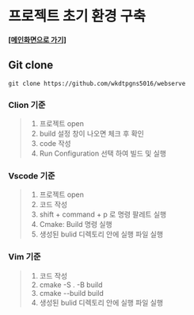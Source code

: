 # **프로젝트 초기 환경 구축**

**[[메인화면으로 가기]](https://github.com/wkdtpgns5016/webserve)**
## **Git clone**
```
git clone https://github.com/wkdtpgns5016/webserve
```

### **Clion 기준**
> 1. 프로젝트 open
> 2. build 설정 창이 나오면 체크 후 확인
> 3. code 작성
> 4. Run Configuration 선택 하여 빌드 및 실행 

### **Vscode 기준**
> 1. 프로젝트 open
> 2. 코드 작성
> 3. shift + command + p 로 명령 팔레트 실행
> 4. Cmake: Build 명령 실행
> 5. 생성된 bulid 디렉토리 안에 실행 파일 실행

### **Vim 기준**
> 1. 코드 작성
> 2. cmake -S . -B build
> 3. cmake --build build
> 4. 생성된 bulid 디렉토리 안에 실행 파일 실행

